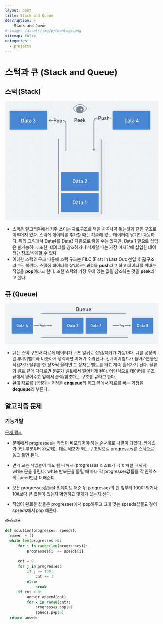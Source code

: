 ```yaml
---
layout: post
title: Stack and Queue
description: >
    Stack and Queue
# image: /assets/img/pythonLogo.png
sitemap: false
categories:
  - projects
---
```

# 스택과 큐 (Stack and Queue)

## 스택 (Stack)

![](../../assets/img/algorithm/stack.png)
- 스택은 알고리즘에서 자주 쓰이는 자료구조로 책을 차곡차곡 쌓는것과 같은 구조로 이루어져 있다. 스택에 데이터를 추가할 때는 기존에 있는 데이터에 쌓기만 가능하다. 위의 그림에서 Data4를 Data2 다음으로 쌓을 수는 있지만, Data 1 밑으로 삽입은 불가능하다. 또한, 데이터를 참조하거나 삭제할 때는 가장 마지막에 삽입된 데이터만 참조/삭제할 수 있다. 
- 이러한 스택의 구조 때문에 스택 구조는 FILO (First In Last Out: 선입 후출)구조라고도 불린다. 스택에 데이터를 삽입하는 과정을 **push**라고 하고 데이터를 꺼내는 작업을 **pop**이라고 한다. 또한 스택의 가장 위에 있는 값을 참조하는 것을 **peek**라고 한다.

## 큐 (Queue)
![queue](../../assets/img/algorithm/queue.png)
- 큐는 스택 구조와 다르게 데이터가 구조 앞뒤로 삽입/제거가 가능하다. 큐를 공장의 컨베이어벨트와 비슷하게 생각하면 이해가 쉬워진다. 컨베이어벨트가 돌아가는동안 작업자가 물류를 한 상자씩 올리면 그 상자는 벨트를 타고 계속 흘러가기 된다. 물류가 벨트 끝에 다다르면 물류가 벨트에서 떨어지게 된다. 이런식으로 데이터를 구조 끝에서 넣어주고 앞에서 출력/참조하는 구조를 큐라고 한다. 
- 큐에 자료를 삽입하는 과정을 **enqueue**라 하고 앞에서 자료를 빼는 과정을 **dequeue**라 부른다. 

## 알고리즘 문제

### 기능개발

[문제 링크](https://programmers.co.kr/learn/courses/30/lessons/42586)

- 문제에서 progresses는 작업이 배포되어야 하는 순서대로 나열이 되있다. 인덱스가 0인 부분부터 완료되는 대로 배포가 되는 구조임으로 progresses를 스택으로 놓고 풀면 된다. 

- 먼저 모든 작업들이 배포 될 때까지 (progresses 리스트가 다 비워질 때까지) while 문을 돌린다. while 반복문을 돌릴 때 마다 각 progresses값들을 각 인덱스의 speed만큼 더해준다. 
- 모든 progresses값들을 업데이트 해준 뒤 progresses의 맨 앞부터 100이 되거나 100보다 큰 값들이 있는지 확인하고 몇개가 있는지 센다. 
- 작업이 완료된 값들은 progresses에서 pop해주고 그에 맞는 speeds값들도 같이 speeds에서 pop 해준다.

**소스코드**
  ```python
  def solution(progresses, speeds):
    answer = []
    while len(progresses)>0:
        for i in range(len(progresses)):
            progresses[i] += speeds[i]

        cnt = 0
        for j in progresses:
            if j >= 100:
                cnt += 1
            else:
                break
        if cnt > 0:
            answer.append(cnt)
            for k in range(cnt):
                progresses.pop(0)
                speeds.pop(0)
    return answer
  ``` 

## 